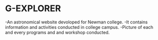 # G-EXPLORER

-An astronomical website devoloped for Newman college.
-It contains information and activities conducted in college campus.
-Picture of each and every programs and and workshop conducted.


